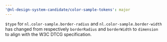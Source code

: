 ```yaml
---
'@nl-design-system-candidate/color-sample-tokens': major
---
```


`$type` for `nl.color-sample.border-radius` and `nl.color-sample.border-width` has changed from respectively `borderRadius` and `borderWidth` to `dimension` to align with the W3C DTCG specification.
